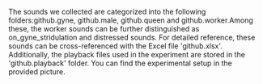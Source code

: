 The sounds we collected are categorized into the following folders:github.gyne, github.male, github.queen and github.worker.Among these, the worker sounds can be further distinguished as on_gyne_stridulation and distressed sounds. For detailed reference, these sounds can be cross-referenced with the Excel file 'github.xlsx'.
Additionally, the playback files used in the experiment are stored in the 'github.playback' folder. You can find the experimental setup in the provided picture.
